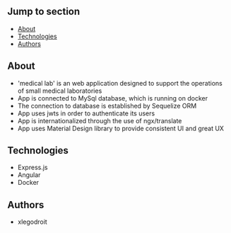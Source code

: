 ## Jump to section
* [About](#about)
* [Technologies](#technologies)
* [Authors](#authors)

## About
* 'medical lab' is an web application designed to support the operations of small medical laboratories 
* App is connected to MySql database, which is running on docker
* The connection to database is established by Sequelize ORM
* App uses jwts in order to authenticate its users
* App is internationalized through the use of ngx/translate
* App uses Material Design library to provide consistent UI and great UX

## Technologies
* Express.js
* Angular
* Docker

## Authors
* xlegodroit